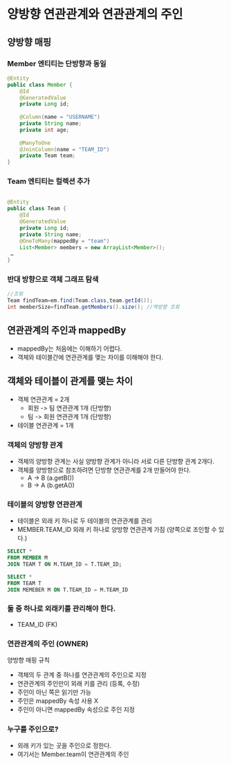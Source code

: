 # 양방향 연관관계와 연관관계의 주인
## 양방향 매핑
### Member 엔티티는 단방향과 동일
```java
@Entity
public class Member {
    @Id
    @GeneratedValue
    private Long id;
    
    @Column(name = "USERNAME")
    private String name;
    private int age;
    
    @ManyToOne
    @JoinColumn(name = "TEAM_ID")
    private Team team;
}
```
### Team 엔티티는 컬렉션 추가
```java

@Entity
public class Team {
    @Id
    @GeneratedValue
    private Long id;
    private String name;
    @OneToMany(mappedBy = "team")
    List<Member> members = new ArrayList<Member>();
 …
}
```
### 반대 방향으로 객체 그래프 탐색
```java
//조회
Team findTeam=em.find(Team.class,team.getId());
int memberSize=findTeam.getMembers().size(); //역방향 조회
```

## 연관관계의 주인과 mappedBy
- mappedBy는 처음에는 이해하기 어렵다.
- 객체와 테이블간에 연관관계를 맺는 차이를 이해해야 한다.
## 객체와 테이블이 관계를 맺는 차이
- 객체 연관관계 = 2개
    - 회원 -> 팀 연관관계 1개 (단방향)
    - 팀 -> 회원 연관관계 1개 (단방향)
- 테이블 연관관계 = 1개

### 객체의 양방향 관계
- 객체의 양방향 관계는 사실 양방향 관계가 아니라 서로 다른 단방향 관계 2개다.
- 객체를 양방향으로 참조하려면 단방향 연관관계를 2개 만들어야 한다.
    - A -> B (a.getB())
    - B -> A (b.getA())

### 테이블의 양방향 연관관계
- 테이블은 외래 키 하나로 두 테이블의 연관관계를 관리
- MEMBER.TEAM_ID 외래 키 하나로 양방향 연관관계 가짐 (양쪽으로 조인할 수 있다.)
```sql
SELECT *
FROM MEMBER M 
JOIN TEAM T ON M.TEAM_ID = T.TEAM_ID;

SELECT *
FROM TEAM T 
JOIN MEMEBER M ON T.TEAM_ID = M.TEAM_ID
```

### 둘 중 하나로 외래키를 관리해야 한다.
- TEAM_ID (FK)

### 연관관계의 주인 (OWNER)
양방향 매핑 규칙
- 객체의 두 관계 중 하나를 연관관계의 주인으로 지정
- 연관관계의 주인만이 외래 키를 관리 (등록, 수정)
- 주인이 아닌 쪽은 읽기만 가능
- 주인은 mappedBy 속성 사용 X
- 주인이 아니면 mappedBy 속성으로 주인 지정

### 누구를 주인으로?
- 외래 키가 있는 곳을 주인으로 정한다.
- 여기서는 Member.team이 연관관계의 주인
